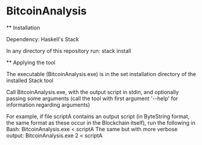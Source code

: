 # BitcoinAnalysis

** Installation

Dependency: Haskell's Stack

In any directory of this repository run:
  stack install


** Applying the tool

The executable (BitcoinAnalysis.exe) is in the set installation directory of the installed Stack tool

Call BitcoinAnalysis.exe, with the output script in stdin, and optionally passing some arguments (call the tool with first argument '--help' for information regarding arguments)

For example, if file scriptA contains an output script (in ByteString format, the same format as these occur in the Blockchain itself), run the following in Bash: BitcoinAnalysis.exe < scriptA
The same but with more verbose output: BitcoinAnalysis.exe 2 < scriptA
